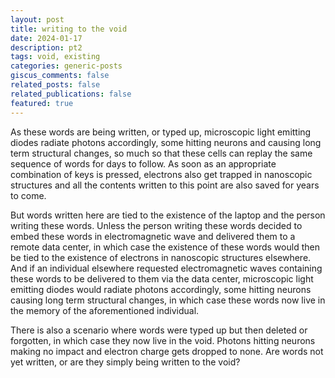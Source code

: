 ```yaml
---
layout: post
title: writing to the void
date: 2024-01-17
description: pt2
tags: void, existing
categories: generic-posts
giscus_comments: false
related_posts: false
related_publications: false
featured: true
---
```


As these words are being written, or typed up, microscopic light emitting diodes radiate photons accordingly, some hitting neurons and causing long term structural changes, so much so that these cells can replay the same sequence of words for days to follow. As soon as an appropriate combination of keys is pressed, electrons also get trapped in nanoscopic structures and all the contents written to this point are also saved for years to come. 

But words written here are tied to the existence of the laptop and the person writing these words. Unless the person writing these words decided to embed these words in electromagnetic wave and delivered them to a remote data center, in which case the existence of these words would then be tied to the existence of electrons in nanoscopic structures elsewhere. And if an individual elsewhere requested electromagnetic waves containing these words to be delivered to them via the data center, microscopic light emitting diodes would radiate photons accordingly, some hitting neurons causing long term structural changes, in which case these words now live in the memory of the aforementioned individual. 

There is also a scenario where words were typed up but then deleted or forgotten, in which case they now live in the void. Photons hitting neurons making no impact and electron charge gets dropped to none. Are words not yet written, or are they simply being written to the void?
